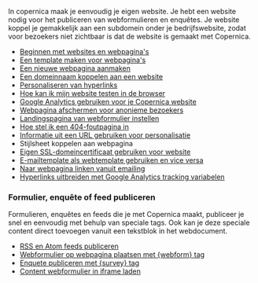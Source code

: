 In copernica maak je eenvoudig je eigen website. Je hebt een website
nodig voor het publiceren van webformulieren en enquêtes. Je website
koppel je gemakkelijk aan een subdomein onder je bedrijfswebsite, zodat
voor bezoekers niet zichtbaar is dat de website is gemaakt met
Copernica.

-   [Beginnen met websites en
    webpagina's](./getting-started-with-websites.md)
-   [Een template maken voor
    webpagina's](./een-template-maken-voor-webpaginas.md)
-   [Een nieuwe webpagina
    aanmaken](./een-nieuwe-webpagina-aanmaken.md)
-   [Een domeinnaam koppelen aan een
    website](./een-domeinnaam-koppelen-aan-een-website.md)
-   [Personaliseren van
    hyperlinks](./personaliseren-van-hyperlinks.md)
-   [Hoe kan ik mijn website testen in de
    browser](./hoe-kan-ik-mijn-website-testen-in-de-browser.md)
-   [Google Analytics gebruiken voor je Copernica
    website](./google-analytics-gebruiken-voor-je-copernica-website.md)
-   [Webpagina afschermen voor anonieme
    bezoekers](./webpagina-afschermen-voor-anonieme-bezoekers.md)
-   [Landingspagina van webformulier
    instellen](./de-landingspagina-van-een-webformulier-instellen.md)
-   [Hoe stel ik een 404-foutpagina
    in](./hoe-stel-ik-een-404-foutpagina-in.md)
-   [Informatie uit een URL gebruiken voor
    personalisatie](./informatie-uit-een-url-gebruiken-voor-personalisatie.md)
-   Stijlsheet koppelen aan webpagina
-   [Eigen SSL-domeincertificaat gebruiken voor
    website](./eigen-ssl-domeincertificaat-gebruiken-voor-website.md)
-   [E-mailtemplate als webtemplate gebruiken en vice
    versa](./e-mailtemplate-als-webtemplate-gebruiken-en-vice-versa.md)
-   [Naar webpagina linken vanuit
    emailing](./naar-webpagina-linken-vanuit-emailing.md)
-   [Hyperlinks uitbreiden met Google Analytics tracking
    variabelen](./hyperlinks-uitbreiden-met-google-analytics-variabelen.md)

### Formulier, enquête of feed publiceren

Formulieren, enquêtes en feeds die je met Copernica maakt, publiceer je
snel en eenvoudig met behulp van speciale tags. Ook kan je deze speciale
content direct toevoegen vanuit een tekstblok in het webdocument.

-   [RSS en Atom feeds
    publiceren](./de-loadfeed-functie.md)
-   [Webformulier op webpagina plaatsen met {webform}
    tag](./webformulier-op-webpagina-plaatsen.md)
-   [Enquete publiceren met {survey}
    tag](./enquete-in-webpagina-invoegen.md)
-   [Content webformulier in iframe
    laden](./content-webformulier-in-iframe-laden.md)

